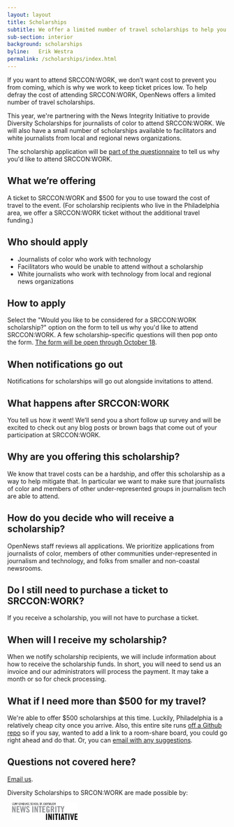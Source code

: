 ```yaml
---
layout: layout
title: Scholarships
subtitle: We offer a limited number of travel scholarships to help you make it to SRCCON:WORK.
sub-section: interior
background: scholarships
byline:   Erik Westra
permalink: /scholarships/index.html
---
```


If you want to attend SRCCON:WORK, we don&rsquo;t want cost to prevent you from coming, which is why we work to keep ticket prices low. To help defray the cost of attending SRCCON:WORK, OpenNews offers a limited number of travel scholarships.

This year, we're partnering with the News Integrity Initiative to provide Diversity Scholarships for journalists of color to attend SRCCON:WORK. We will also have a small number of scholarships available to facilitators and white journalists from local and regional news organizations.

The scholarship application will be [part of the questionnaire](/attendance_form) to tell us why you'd like to attend SRCCON:WORK.

## What we&rsquo;re offering
A ticket to SRCCON:WORK and $500 for you to use toward the cost of travel to the event. (For scholarship recipients who live in the Philadelphia area, we offer a SRCCON:WORK ticket without the additional travel funding.)

## Who should apply
* Journalists of color who work with technology
* Facilitators who would be unable to attend without a scholarship
* White journalists who work with technology from local and regional news organizations

## How to apply
Select the "Would you like to be considered for a SRCCON:WORK scholarship?" option on the form to tell us why you'd like to attend SRCCON:WORK. A few scholarship-specific questions will then pop onto the form. [The form will be open through October 18](/attendence_form).

## When notifications go out
Notifications for scholarships will go out alongside invitations to attend.

## What happens after SRCCON:WORK
You tell us how it went! We&rsquo;ll send you a short follow up survey and will be excited to check out any blog posts or brown bags that come out of your participation at SRCCON:WORK.

## Why are you offering this scholarship?
We know that travel costs can be a hardship, and offer this scholarship as a way to help mitigate that. In particular we want to make sure that journalists of color and members of other under-represented groups in journalism tech are able to attend.

## How do you decide who will receive a scholarship?
OpenNews staff reviews all applications. We prioritize applications from journalists of color, members of other communities under-represented in journalism and technology, and folks from smaller and non-coastal newsrooms.

## Do I still need to purchase a ticket to SRCCON:WORK?
If you receive a scholarship, you will not have to purchase a ticket.

## When will I receive my scholarship?
When we notify scholarship recipients, we will include information about how to receive the scholarship funds. In short, you will need to send us an invoice and our administrators will process the payment. It may take a month or so for check processing.

## What if I need more than $500 for my travel?
We're able to offer $500 scholarships at this time. Luckily, Philadelphia is a relatively cheap city once you arrive. Also, this entire site runs [off a Github repo](https://github.com/OpenNews/srccon-work) so if you say, wanted to add a link to a room-share board, you could go right ahead and do that. Or, you can [email with any suggestions](mailto:erika@opennews.org).

## Questions not covered here?
[Email us](mailto:srccon@opennews.org).


<div id="sponsortag">
<p>Diversity Scholarships to SRCON:WORK are made possible by:</p>
<p><a href="https://www.journalism.cuny.edu/centers/news-integrity-initiative/"><img src="/media/img/nii-logo.png" style="width:150px; margin-left: .8em;" class="scholarship" alt="News Integrity Initiative" /></a></p></div>
